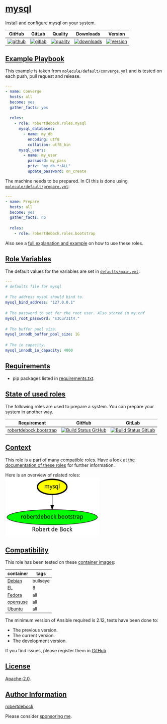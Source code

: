 # [mysql](#mysql)

Install and configure mysql on your system.

|GitHub|GitLab|Quality|Downloads|Version|
|------|------|-------|---------|-------|
|[![github](https://github.com/robertdebock/ansible-role-mysql/workflows/Ansible%20Molecule/badge.svg)](https://github.com/robertdebock/ansible-role-mysql/actions)|[![gitlab](https://gitlab.com/robertdebock-iac/ansible-role-mysql/badges/master/pipeline.svg)](https://gitlab.com/robertdebock-iac/ansible-role-mysql)|[![quality](https://img.shields.io/ansible/quality/22971)](https://galaxy.ansible.com/robertdebock/mysql)|[![downloads](https://img.shields.io/ansible/role/d/22971)](https://galaxy.ansible.com/robertdebock/mysql)|[![Version](https://img.shields.io/github/release/robertdebock/ansible-role-mysql.svg)](https://github.com/robertdebock/ansible-role-mysql/releases/)|

## [Example Playbook](#example-playbook)

This example is taken from [`molecule/default/converge.yml`](https://github.com/robertdebock/ansible-role-mysql/blob/master/molecule/default/converge.yml) and is tested on each push, pull request and release.

```yaml
---
- name: Converge
  hosts: all
  become: yes
  gather_facts: yes

  roles:
    - role: robertdebock.roles.mysql
      mysql_databases:
        - name: my_db
          encoding: utf8
          collation: utf8_bin
      mysql_users:
        - name: my_user
          password: my_pass
          priv: "my_db.*:ALL"
          update_password: on_create
```

The machine needs to be prepared. In CI this is done using [`molecule/default/prepare.yml`](https://github.com/robertdebock/ansible-role-mysql/blob/master/molecule/default/prepare.yml):

```yaml
---
- name: Prepare
  hosts: all
  become: yes
  gather_facts: no

  roles:
    - role: robertdebock.roles.bootstrap
```

Also see a [full explanation and example](https://robertdebock.nl/how-to-use-these-roles.html) on how to use these roles.

## [Role Variables](#role-variables)

The default values for the variables are set in [`defaults/main.yml`](https://github.com/robertdebock/ansible-role-mysql/blob/master/defaults/main.yml):

```yaml
---
# defaults file for mysql

# The address mysql should bind to.
mysql_bind_address: "127.0.0.1"

# The password to set for the root user. Also stored in my.cnf
mysql_root_password: "s3Cur31t4."

# The buffer pool size.
mysql_innodb_buffer_pool_size: 1G

# The io capacity.
mysql_innodb_io_capacity: 4000
```

## [Requirements](#requirements)

- pip packages listed in [requirements.txt](https://github.com/robertdebock/ansible-role-mysql/blob/master/requirements.txt).

## [State of used roles](#state-of-used-roles)

The following roles are used to prepare a system. You can prepare your system in another way.

| Requirement | GitHub | GitLab |
|-------------|--------|--------|
|[robertdebock.bootstrap](https://galaxy.ansible.com/robertdebock/bootstrap)|[![Build Status GitHub](https://github.com/robertdebock/ansible-role-bootstrap/workflows/Ansible%20Molecule/badge.svg)](https://github.com/robertdebock/ansible-role-bootstrap/actions)|[![Build Status GitLab](https://gitlab.com/robertdebock-iac/ansible-role-bootstrap/badges/master/pipeline.svg)](https://gitlab.com/robertdebock-iac/ansible-role-bootstrap)|

## [Context](#context)

This role is a part of many compatible roles. Have a look at [the documentation of these roles](https://robertdebock.nl/) for further information.

Here is an overview of related roles:
![dependencies](https://raw.githubusercontent.com/robertdebock/ansible-role-mysql/png/requirements.png "Dependencies")

## [Compatibility](#compatibility)

This role has been tested on these [container images](https://hub.docker.com/u/robertdebock):

|container|tags|
|---------|----|
|[Debian](https://hub.docker.com/repository/docker/robertdebock/debian/general)|bullseye|
|[EL](https://hub.docker.com/repository/docker/robertdebock/enterpriselinux/general)|8|
|[Fedora](https://hub.docker.com/repository/docker/robertdebock/fedora/general)|all|
|[opensuse](https://hub.docker.com/repository/docker/robertdebock/opensuse/general)|all|
|[Ubuntu](https://hub.docker.com/repository/docker/robertdebock/ubuntu/general)|all|

The minimum version of Ansible required is 2.12, tests have been done to:

- The previous version.
- The current version.
- The development version.

If you find issues, please register them in [GitHub](https://github.com/robertdebock/ansible-role-mysql/issues)

## [License](#license)

[Apache-2.0](https://github.com/robertdebock/ansible-role-mysql/blob/master/LICENSE).

## [Author Information](#author-information)

[robertdebock](https://robertdebock.nl/)

Please consider [sponsoring me](https://github.com/sponsors/robertdebock).
